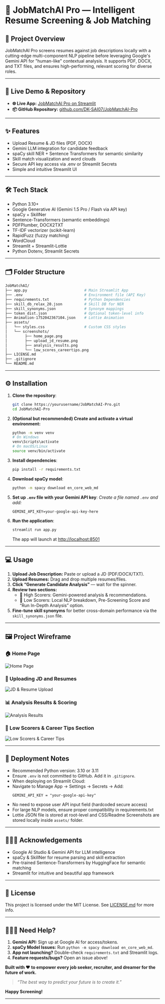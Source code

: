 # 💼 JobMatchAI Pro — Intelligent Resume Screening & Job Matching

## 📌 Project Overview

JobMatchAI Pro screens resumes against job descriptions locally with a cutting-edge multi-component NLP pipeline before leveraging Google's Gemini API for "human-like" contextual analysis. It supports PDF, DOCX, and TXT files, and ensures high-performing, relevant scoring for diverse roles.

------------------------------------------------------------------------
## 🔗 Live Demo & Repository

- **🌐 Live App:** [JobMatchAI Pro on Streamlit](https://jobmatchai-pro-108.streamlit.app/)
- **📦 GitHub Repository:** [github.com/DK-SAI07/JobMatchAI-Pro](https://github.com/DK-SAI07/JobMatchAI-Pro)
  
------------------------------------------------------------------------

## ✨ Features

- Upload Resume & JD files (PDF, DOCX)
- Gemini LLM integration for candidate feedback
- spaCy skill NER + Sentence Transformers for semantic similarity
- Skill match visualization and word clouds
- Secure API key access via .env or Streamlit Secrets
- Simple and intuitive Streamlit UI

------------------------------------------------------------------------

## 🛠️ Tech Stack

-   Python 3.10+
-   Google Generative AI (Gemini 1.5 Pro / Flash via API key)
-   spaCy + SkillNer
-   Sentence-Transformers (semantic embeddings)
-   PDFPlumber, DOCX2TXT
-   TF-IDF vectorizer (scikit-learn)
-   RapidFuzz (fuzzy matching)
-   WordCloud
-   Streamlit + Streamlit-Lottie
-   Python Dotenv, Streamlit Secrets

------------------------------------------------------------------------

## 🗂️ Folder Structure

``` bash
JobMatchAI/
├── app.py                          # Main Streamlit App
├── .env                            # Environment file (API Key)
├── requirements.txt                # Python Dependencies
├── skill_db_relax_20.json          # Skill DB for NER
├── skill_synonyms.json             # Synonym mappings
├── token_dist.json                 # Optional token-level info
├── Animation-1752042367104.json    # Lottie Animation
├── assets/
│   └── styles.css                  # Custom CSS styles
│   └── screenshots/
│        ├── home_page.png
│        ├── upload_jd_resume.png
│        ├── analysis_results.png
│        └── low_scores_careertips.png
├── LICENSE.md
├── .gitignore
└── README.md
```

------------------------------------------------------------------------

## ⚙️ Installation

1. **Clone the repository**:
   ```bash
   git clone https://yourusername/JobMatchAI-Pro.git
   cd JobMatchAI-Pro
   ```

2. **(Optional but recommended) Create and activate a virtual environment:**
   ```bash
   python -m venv venv
   # On Windows
   venv\Scripts\activate
   # On macOS/Linux
   source venv/bin/activate
   ```

3. **Install dependencies**:
   ```bash
   pip install -r requirements.txt
   ```

4. **Download spaCy model**:
   ```bash
   python -m spacy download en_core_web_md
   ```

5. **Set up `.env` file with your Gemini API key**:
   *Create a file named `.env` and add:*
   ```
   GEMINI_API_KEY=your-google-api-key-here
   ```
6. **Run the application**:
   ```bash
   streamlit run app.py
   ```
   The app will launch at [http://localhost:8501](http://localhost:8501)
------------------------------------------------------------------------

## 💻 Usage

1. **Upload Job Description:** Paste or upload a JD (PDF/DOCX/TXT).
2. **Upload Resumes:** Drag and drop multiple resumes/files.
3. **Click “Generate Candidate Analysis”** — wait for the spinner.
4. **Review two sections:**
   - 🏅 High Scorers: Gemini-powered analysis & recommendations.
   - 📄 Low Scorers: Local NLP breakdown, Pre-Screening Score and “Run In-Depth Analysis” option.
5. **Fine-tune skill synonyms** for better cross-domain performance via the `skill_synonyms.json` file.

------------------------------------------------------------------------
## 🖼️ Project Wireframe

### 🏠 Home Page
![Home Page](./assets/screenshots/home_page.png)

### 📄 Uploading JD and Resumes
![JD & Resume Upload](./assets/screenshots/upload_jd_resume.png)

### 📊 Analysis Results & Scoring
![Analysis Results](./assets/screenshots/analysis_results.png)

### 💼 Low Scorers & Career Tips Section
![Low Scorers & Career Tips](./assets/screenshots/low_scores_careertips.png)

------------------------------------------------------------------------

## 📄 Deployment Notes

-   Recommended Python version: 3.10 or 3.11
-   Ensure `.env` is not committed to GitHub. Add it in `.gitignore`.
-   When deploying on Streamlit Cloud:
  - Navigate to Manage App → Settings → Secrets → Add:
    ```
    GEMINI_API_KEY = "your-google-api-key"
    ```
  - No need to expose user API input field (hardcoded secure access)
-   For large NLP models, ensure proper compatibility in
    requirements.txt
-  Lottie JSON file is stored at root-level and CSS/Readme Screenshots are stored locally inside `assets/` folder.

------------------------------------------------------------------------

## 👨🏻‍💻 Acknowledgements

-   Google AI Studio & Gemini API for LLM intelligence
-   spaCy & SkillNer for resume parsing and skill extraction
-   Pre-trained Sentence-Transformers by HuggingFace for semantic matching
-   Streamlit for intuitive and beautiful app framework

------------------------------------------------------------------------

## 📜 License

This project is licensed under the MIT License. See
[LICENSE.md](./LICENSE.md) for more info.

------------------------------------------------------------------------

## 🙋🏻‍♂️ Need Help?

1. **Gemini API:** Sign up at Google AI for access/tokens.
2. **spaCy Model Issues:** Run `python -m spacy download en_core_web_md`.
3. **App not launching?** Double-check `requirements.txt` and Streamlit logs.
4. **Feature requests/bugs?** Open an issue above!

**Built with ❤️ to empower every job seeker, recruiter, and dreamer for the future of work.**

> *“The best way to predict your future is to create it.”*


**Happy Screening!**

------------------------------------------------------------------------
